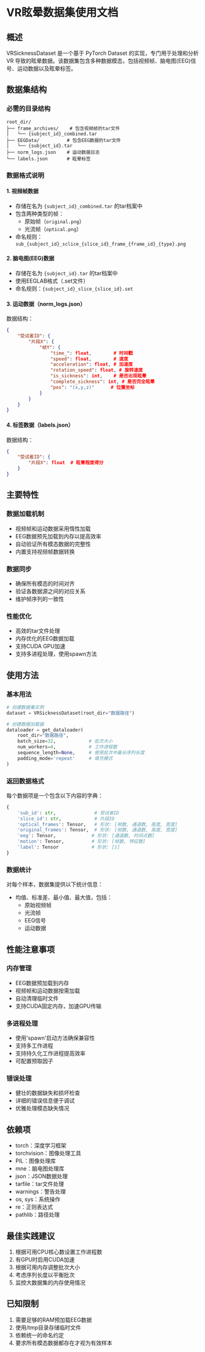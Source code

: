# VR眩晕数据集使用文档

## 概述
VRSicknessDataset 是一个基于 PyTorch Dataset 的实现，专门用于处理和分析 VR 导致的眩晕数据。该数据集包含多种数据模态，包括视频帧、脑电图(EEG)信号、运动数据以及眩晕标签。

## 数据集结构

### 必需的目录结构
```
root_dir/
├── frame_archives/    # 包含视频帧的tar文件
│   └── {subject_id}_combined.tar
├── EEGData/          # 包含EEG数据的tar文件
│   └── {subject_id}.tar
├── norm_logs.json    # 运动数据日志
└── labels.json       # 眩晕标签
```

### 数据格式说明

#### 1. 视频帧数据
- 存储在名为 `{subject_id}_combined.tar` 的tar档案中
- 包含两种类型的帧：
  - 原始帧（`original.png`）
  - 光流帧（`optical.png`）
- 命名规则：`sub_{subject_id}_sclice_{slice_id}_frame_{frame_id}_{type}.png`

#### 2. 脑电图(EEG)数据
- 存储在名为 `{subject_id}.tar` 的tar档案中
- 使用EEGLAB格式（.set文件）
- 命名规则：`{subject_id}_slice_{slice_id}.set`

#### 3. 运动数据（norm_logs.json）
数据结构：
```json
{
    "受试者ID": {
        "片段X": {
            "帧Y": {
                "time_": float,        # 时间戳
                "speed": float,        # 速度
                "acceleration": float, # 加速度
                "rotation_speed": float, # 旋转速度
                "is_sickness": int,    # 是否出现眩晕
                "complete_sickness": int, # 是否完全眩晕
                "pos": "(x,y,z)"      # 位置坐标
            }
        }
    }
}
```

#### 4. 标签数据（labels.json）
数据结构：
```json
{
    "受试者ID": {
        "片段X": float  # 眩晕程度得分
    }
}
```

## 主要特性

### 数据加载机制
- 视频帧和运动数据采用惰性加载
- EEG数据预先加载到内存以提高效率
- 自动验证所有模态数据的完整性
- 内置支持视频帧数据转换

### 数据同步
- 确保所有模态的时间对齐
- 验证各数据源之间的对应关系
- 维护帧序列的一致性

### 性能优化
- 高效的tar文件处理
- 内存优化的EEG数据加载
- 支持CUDA GPU加速
- 支持多进程处理，使用spawn方法

## 使用方法

### 基本用法
```python
# 创建数据集实例
dataset = VRSicknessDataset(root_dir="数据路径")

# 创建数据加载器
dataloader = get_dataloader(
    root_dir="数据路径",
    batch_size=32,            # 批次大小
    num_workers=4,            # 工作进程数
    sequence_length=None,     # 使用批次中最长序列长度
    padding_mode='repeat'     # 填充模式
)
```

### 返回数据格式
每个数据项是一个包含以下内容的字典：
```python
{
    'sub_id': str,              # 受试者ID
    'slice_id': str,            # 片段ID
    'optical_frames': Tensor,   # 形状: [帧数, 通道数, 高度, 宽度]
    'original_frames': Tensor,  # 形状: [帧数, 通道数, 高度, 宽度]
    'eeg': Tensor,             # 形状: [通道数, 时间点数]
    'motion': Tensor,          # 形状: [帧数, 特征数]
    'label': Tensor            # 形状: [1]
}
```

### 数据统计
对每个样本，数据集提供以下统计信息：
- 均值、标准差、最小值、最大值，包括：
  - 原始视频帧
  - 光流帧
  - EEG信号
  - 运动数据

## 性能注意事项

### 内存管理
- EEG数据预加载到内存
- 视频帧和运动数据按需加载
- 自动清理临时文件
- 支持CUDA固定内存，加速GPU传输

### 多进程处理
- 使用'spawn'启动方法确保兼容性
- 支持多工作进程
- 支持持久化工作进程提高效率
- 可配置预取因子

### 错误处理
- 健壮的数据缺失和损坏检查
- 详细的错误信息便于调试
- 优雅处理模态缺失情况

## 依赖项
- torch：深度学习框架
- torchvision：图像处理工具
- PIL：图像处理库
- mne：脑电图处理库
- json：JSON数据处理
- tarfile：tar文件处理
- warnings：警告处理
- os, sys：系统操作
- re：正则表达式
- pathlib：路径处理

## 最佳实践建议
1. 根据可用CPU核心数设置工作进程数
2. 有GPU时启用CUDA加速
3. 根据可用内存调整批次大小
4. 考虑序列长度以平衡批次
5. 监控大数据集的内存使用情况

## 已知限制
1. 需要足够的RAM预加载EEG数据
2. 使用/tmp目录存储临时文件
3. 依赖统一的命名约定
4. 要求所有模态数据都存在才视为有效样本